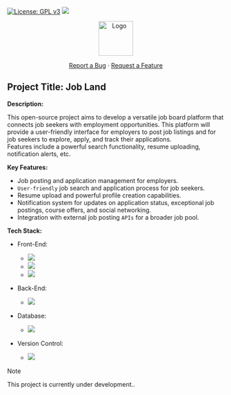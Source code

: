 [![License: GPL v3](https://img.shields.io/badge/License-GPLv3-blue.svg)](https://www.gnu.org/licenses/gpl-3.0)
<img src="https://img.shields.io/github/issues/Fatjon-Gash1/JobBoard_WebApp.svg"/>

<div align="center">
    <img src="https://i.ibb.co/2kqKq35/jl-logo.png" alt="Logo" width="80" height="80"/>
    <!-- -transparent img 'https://ibb.co/ZMdTdzN'
          normal img 'https://ibb.co/KKc6z5S' -->
   <p>
    <a href="https://github.com/Fatjon-Gash1/JobBoard_WebApp/issues">Report a Bug</a>
    ·
    <a href="https://github.com/Fatjon-Gash1/JobBoard_WebApp/issues">Request a Feature</a>
  </p>
</div>

## Project Title: Job Land

**Description:**

This open-source project aims to develop a versatile job board platform that connects job seekers with employment opportunities.
This platform will provide a user-friendly interface for employers to post job listings and for job seekers to explore, apply, and track their applications.  
Features include a powerful search functionality, resume uploading, notification alerts, etc.

**Key Features:**

-   Job posting and application management for employers.
-   `User-friendly` job search and application process for job seekers.
-   Resume upload and powerful profile creation capabilities.
-   Notification system for updates on application status, exceptional job postings, course offers, and social networking.
-   Integration with external job posting `APIs` for a broader job pool.

**Tech Stack:**<br/>

  - Front-End: <br/>
    - <img src="https://img.shields.io/badge/HTML5-E34F26?style=for-the-badge&logo=html5&logoColor=white" />   
    - <img src="https://img.shields.io/badge/CSS3-1572B6?style=for-the-badge&logo=css3&logoColor=white" />    
    - <img src="https://img.shields.io/badge/JavaScript-323330?style=for-the-badge&logo=javascript&logoColor=F7DF1E" />  
     
  - Back-End: <br/>
    - <img src="https://img.shields.io/badge/PHP-777BB4?style=for-the-badge&logo=php&logoColor=white" />  
     
  - Database: <br/>
    - <img src="https://img.shields.io/badge/MySQL-00000F?style=for-the-badge&logo=mysql&logoColor=white" /> 
     
  - Version Control: <br/>
    - <img src="https://img.shields.io/badge/GIT-E44C30?style=for-the-badge&logo=git&logoColor=white" />   

> [!NOTE]
> This project is currently under development..
